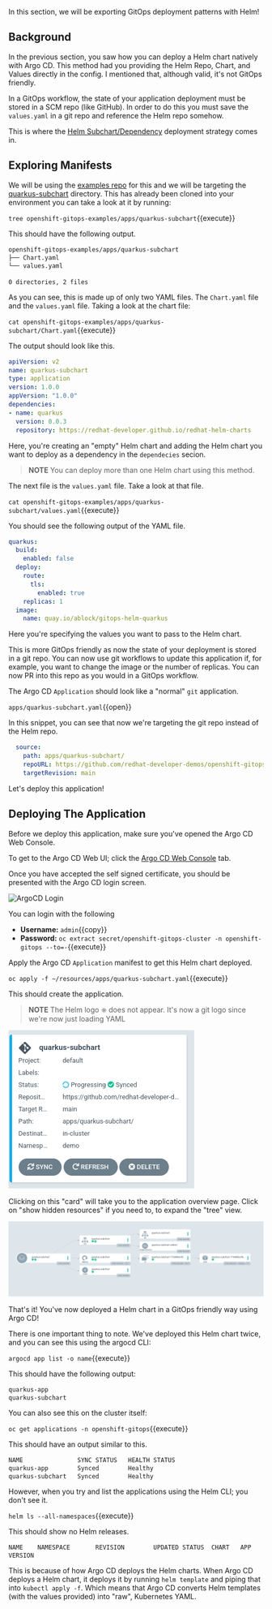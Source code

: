 In this section, we will be exporting GitOps deployment patterns with
Helm!

## Background

In the previous section, you saw how you can deploy a Helm chart
natively with Argo CD. This method had you providing the Helm Repo,
Chart, and Values directly in the config. I mentioned that, although
valid, it's not GitOps friendly.

In a GitOps workflow, the state of your application deployment must be
stored in a SCM repo (like GitHub). In order to do this you must save the
`values.yaml` in a git repo and reference the Helm repo somehow.

This is where the [Helm Subchart/Dependency](https://github.com/argoproj/argocd-example-apps/blob/master/helm-dependency/README.md)
deployment strategy comes in.

## Exploring Manifests

We will be using the [examples repo](https://github.com/redhat-developer-demos/openshift-gitops-examples) for this and we will be targeting the [quarkus-subchart](https://github.com/redhat-developer-demos/openshift-gitops-examples/tree/main/apps/quarkus-subchart) directory. This has already been cloned into your environment you can take a look at it by running:

`tree openshift-gitops-examples/apps/quarkus-subchart`{{execute}}

This should have the following output.

```shell
openshift-gitops-examples/apps/quarkus-subchart
├── Chart.yaml
└── values.yaml

0 directories, 2 files
```

As you can see, this is made up of only two YAML files. The `Chart.yaml` file and the `values.yaml` file. Taking a look at the chart file:

`cat openshift-gitops-examples/apps/quarkus-subchart/Chart.yaml`{{execute}}

The output should look like this.

```yaml
apiVersion: v2
name: quarkus-subchart
type: application
version: 1.0.0
appVersion: "1.0.0"
dependencies:
- name: quarkus
  version: 0.0.3
  repository: https://redhat-developer.github.io/redhat-helm-charts
```

Here, you're creating an "empty" Helm chart and adding the Helm chart you want to deploy as a dependency in the `dependecies` secion.

> **NOTE** You can deploy more than one Helm chart using this method.

The next file is the `values.yaml` file. Take a look at that file.

`cat openshift-gitops-examples/apps/quarkus-subchart/values.yaml`{{execute}}

You should see the following output of the YAML file.

```yaml
quarkus:
  build:
    enabled: false
  deploy:
    route:
      tls:
        enabled: true
    replicas: 1
  image:
    name: quay.io/ablock/gitops-helm-quarkus
```

Here you're specifying the values you want to pass to the Helm chart.

This is more GitOps friendly as now the state of your deployment is
stored in a git repo. You can now use git workflows to update this
application if, for example, you want to change the image or the number of
replicas. You can now PR into this repo as you would in a GitOps workflow.

The Argo CD `Application` should look like a "normal" `git` application.

`apps/quarkus-subchart.yaml`{{open}}

In this snippet, you can see that now we're targeting the git repo instead of the Helm repo.

```yaml
  source:
    path: apps/quarkus-subchart/
    repoURL: https://github.com/redhat-developer-demos/openshift-gitops-examples
    targetRevision: main
```

Let's deploy this application!

## Deploying The Application

Before we deploy this application, make sure you've opened the Argo CD
Web Console.

To get to the Argo CD Web UI; click the [Argo CD Web Console](https://openshift-gitops-server-openshift-gitops.[[HOST_SUBDOMAIN]]-80-[[KATACODA_HOST]].environments.katacoda.com) tab.

Once you have accepted the self signed certificate, you should be
presented with the Argo CD login screen.

![ArgoCD Login](../../assets/gitops/argocd-login.png)

You can login with the following
* **Username:** ``admin``{{copy}}
* **Password:** `oc extract secret/openshift-gitops-cluster -n openshift-gitops --to=-`{{execute}}

Apply the Argo CD `Application` manifest to get this Helm chart deployed.

`oc apply -f ~/resources/apps/quarkus-subchart.yaml`{{execute}}

This should create the application.

> **NOTE** The Helm logo ⎈ does not appear. It's now a git logo since we're now just loading YAML

![quarkus-subchart-app](../../assets/gitops/quarkus-subchart-app.png)

Clicking on this "card" will take you to the application overview
page. Click on "show hidden resources" if you need to, to expand the
"tree" view.

![quarkus-subchart-app-tree](../../assets/gitops/quarkus-subchart-app-tree.png)

That's it! You've now deployed a Helm chart in a GitOps friendly way
using Argo CD!

There is one important thing to note. We've deployed this Helm chart
twice, and you can see this using the argocd CLI:

`argocd app list -o name`{{execute}}

This should have the following output:

```shell
quarkus-app
quarkus-subchart
```

You can also see this on the cluster itself:

`oc get applications -n openshift-gitops`{{execute}}

This should have an output similar to this.

```shell
NAME               SYNC STATUS   HEALTH STATUS
quarkus-app        Synced        Healthy
quarkus-subchart   Synced        Healthy
```

However, when you try and list the applications using the Helm CLI; you don't see it.

`helm ls --all-namespaces`{{execute}}

This should show no Helm releases.

```shell
NAME    NAMESPACE       REVISION        UPDATED STATUS  CHART   APP VERSION

```

This is because of how Argo CD deploys the Helm charts. When Argo CD
deploys a Helm chart, it deploys it by running `helm template` and
piping that into `kubectl apply -f`. Which means that Argo CD converts
Helm templates (with the values provided) into "raw", Kubernetes YAML.
